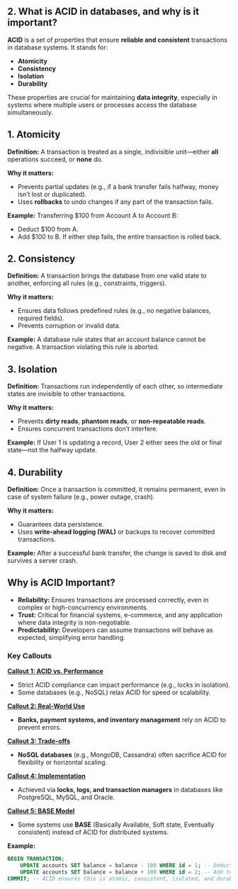 ## 2. What is **ACID** in databases, and why is it important?

**ACID** is a set of properties that ensure **reliable and consistent** transactions in database systems. It stands for:

- **Atomicity**
- **Consistency**
- **Isolation**
- **Durability**

These properties are crucial for maintaining **data integrity**, especially in systems where multiple users or processes access the database simultaneously.

## **1. Atomicity**
**Definition:** A transaction is treated as a single, indivisible unit—either **all** operations succeed, or **none** do.

**Why it matters:**
- Prevents partial updates (e.g., if a bank transfer fails halfway, money isn’t lost or duplicated).
- Uses **rollbacks** to undo changes if any part of the transaction fails.

**Example:**
Transferring $100 from Account A to Account B:
- Deduct $100 from A.
- Add $100 to B.
If either step fails, the entire transaction is rolled back.

## **2. Consistency**
**Definition:** A transaction brings the database from one valid state to another, enforcing all rules (e.g., constraints, triggers).

**Why it matters:**
- Ensures data follows predefined rules (e.g., no negative balances, required fields).
- Prevents corruption or invalid data.

**Example:**
A database rule states that an account balance cannot be negative. A transaction violating this rule is aborted.

## **3. Isolation**
**Definition:** Transactions run independently of each other, so intermediate states are invisible to other transactions.

**Why it matters:**
- Prevents **dirty reads**, **phantom reads**, or **non-repeatable reads**.
- Ensures concurrent transactions don’t interfere.

**Example:**
If User 1 is updating a record, User 2 either sees the old or final state—not the halfway update.

## **4. Durability**
**Definition:** Once a transaction is committed, it remains permanent, even in case of system failure (e.g., power outage, crash).

**Why it matters:**
- Guarantees data persistence.
- Uses **write-ahead logging (WAL)** or backups to recover committed transactions.

**Example:**
After a successful bank transfer, the change is saved to disk and survives a server crash.

## **Why is ACID Important?**
- **Reliability:** Ensures transactions are processed correctly, even in complex or high-concurrency environments.
- **Trust:** Critical for financial systems, e-commerce, and any application where data integrity is non-negotiable.
- **Predictability:** Developers can assume transactions will behave as expected, simplifying error handling.

### **Key Callouts**

<ins>**Callout 1: ACID vs. Performance**</ins>
- Strict ACID compliance can impact performance (e.g., locks in isolation).
- Some databases (e.g., NoSQL) relax ACID for speed or scalability.

<ins>**Callout 2: Real-World Use**</ins>
- **Banks, payment systems, and inventory management** rely on ACID to prevent errors.

<ins>**Callout 3: Trade-offs**</ins>
- **NoSQL databases** (e.g., MongoDB, Cassandra) often sacrifice ACID for flexibility or horizontal scaling.

<ins>**Callout 4: Implementation**</ins>
- Achieved via **locks, logs, and transaction managers** in databases like PostgreSQL, MySQL, and Oracle.

<ins>**Callout 5: BASE Model**</ins>
- Some systems use **BASE** (Basically Available, Soft state, Eventually consistent) instead of ACID for distributed systems.

**Example:**
```sql
BEGIN TRANSACTION;
    UPDATE accounts SET balance = balance - 100 WHERE id = 1; -- Deduct from A
    UPDATE accounts SET balance = balance + 100 WHERE id = 2; -- Add to B
COMMIT; -- ACID ensures this is atomic, consistent, isolated, and durable.
```
